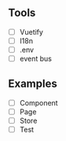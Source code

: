 ## Tools
- [ ] Vuetify
- [ ] I18n
- [ ] .env
- [ ] event bus

## Examples
- [ ] Component
- [ ] Page
- [ ] Store
- [ ] Test
